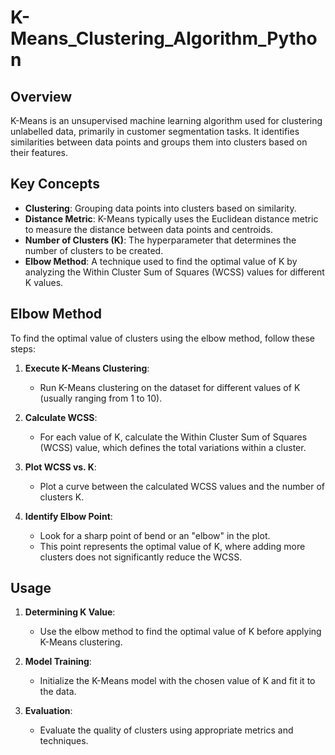 # K-Means_Clustering_Algorithm_Python


## Overview

K-Means is an unsupervised machine learning algorithm used for clustering unlabelled data, primarily in customer segmentation tasks. It identifies similarities between data points and groups them into clusters based on their features.

## Key Concepts

- **Clustering**: Grouping data points into clusters based on similarity.
- **Distance Metric**: K-Means typically uses the Euclidean distance metric to measure the distance between data points and centroids.
- **Number of Clusters (K)**: The hyperparameter that determines the number of clusters to be created.
- **Elbow Method**: A technique used to find the optimal value of K by analyzing the Within Cluster Sum of Squares (WCSS) values for different K values.

## Elbow Method

To find the optimal value of clusters using the elbow method, follow these steps:

1. **Execute K-Means Clustering**:
   - Run K-Means clustering on the dataset for different values of K (usually ranging from 1 to 10).

2. **Calculate WCSS**:
   - For each value of K, calculate the Within Cluster Sum of Squares (WCSS) value, which defines the total variations within a cluster.

3. **Plot WCSS vs. K**:
   - Plot a curve between the calculated WCSS values and the number of clusters K.

4. **Identify Elbow Point**:
   - Look for a sharp point of bend or an "elbow" in the plot.
   - This point represents the optimal value of K, where adding more clusters does not significantly reduce the WCSS.

## Usage

1. **Determining K Value**:
   - Use the elbow method to find the optimal value of K before applying K-Means clustering.

2. **Model Training**:
   - Initialize the K-Means model with the chosen value of K and fit it to the data.

3. **Evaluation**:
   - Evaluate the quality of clusters using appropriate metrics and techniques.
